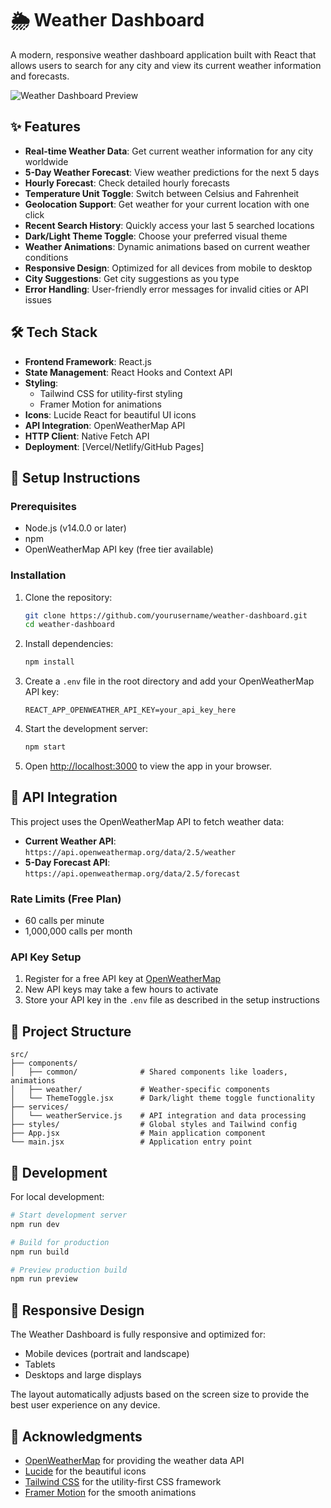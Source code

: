 # 🌦️ Weather Dashboard

A modern, responsive weather dashboard application built with React that allows users to search for any city and view its current weather information and forecasts.

![Weather Dashboard Preview](https://via.placeholder.com/800x400?text=Weather+Dashboard+Preview)

## ✨ Features

- **Real-time Weather Data**: Get current weather information for any city worldwide
- **5-Day Weather Forecast**: View weather predictions for the next 5 days
- **Hourly Forecast**: Check detailed hourly forecasts
- **Temperature Unit Toggle**: Switch between Celsius and Fahrenheit
- **Geolocation Support**: Get weather for your current location with one click
- **Recent Search History**: Quickly access your last 5 searched locations
- **Dark/Light Theme Toggle**: Choose your preferred visual theme
- **Weather Animations**: Dynamic animations based on current weather conditions
- **Responsive Design**: Optimized for all devices from mobile to desktop
- **City Suggestions**: Get city suggestions as you type
- **Error Handling**: User-friendly error messages for invalid cities or API issues

## 🛠️ Tech Stack

- **Frontend Framework**: React.js
- **State Management**: React Hooks and Context API
- **Styling**:
  - Tailwind CSS for utility-first styling
  - Framer Motion for animations
- **Icons**: Lucide React for beautiful UI icons
- **API Integration**: OpenWeatherMap API
- **HTTP Client**: Native Fetch API
- **Deployment**: [Vercel/Netlify/GitHub Pages]

## 🚀 Setup Instructions

### Prerequisites

- Node.js (v14.0.0 or later)
- npm
- OpenWeatherMap API key (free tier available)

### Installation

1. Clone the repository:
   ```bash
   git clone https://github.com/yourusername/weather-dashboard.git
   cd weather-dashboard
   ```

2. Install dependencies:
   ```bash
   npm install
   ```

3. Create a `.env` file in the root directory and add your OpenWeatherMap API key:
   ```
   REACT_APP_OPENWEATHER_API_KEY=your_api_key_here
   ```

4. Start the development server:
   ```bash
   npm start
   ```

5. Open [http://localhost:3000](http://localhost:3000) to view the app in your browser.

## 🔌 API Integration

This project uses the OpenWeatherMap API to fetch weather data:

- **Current Weather API**: `https://api.openweathermap.org/data/2.5/weather`
- **5-Day Forecast API**: `https://api.openweathermap.org/data/2.5/forecast`

### Rate Limits (Free Plan)

- 60 calls per minute
- 1,000,000 calls per month

### API Key Setup

1. Register for a free API key at [OpenWeatherMap](https://openweathermap.org/api)
2. New API keys may take a few hours to activate
3. Store your API key in the `.env` file as described in the setup instructions

## 📁 Project Structure

```
src/
├── components/
│   ├── common/              # Shared components like loaders, animations
│   ├── weather/             # Weather-specific components
│   └── ThemeToggle.jsx      # Dark/light theme toggle functionality
├── services/
│   └── weatherService.js    # API integration and data processing
├── styles/                  # Global styles and Tailwind config
├── App.jsx                  # Main application component
└── main.jsx                 # Application entry point
```

## 🧪 Development

For local development:

```bash
# Start development server
npm run dev

# Build for production
npm run build

# Preview production build
npm run preview
```

## 📱 Responsive Design

The Weather Dashboard is fully responsive and optimized for:

- Mobile devices (portrait and landscape)
- Tablets
- Desktops and large displays

The layout automatically adjusts based on the screen size to provide the best user experience on any device.



## 🙏 Acknowledgments

- [OpenWeatherMap](https://openweathermap.org/) for providing the weather data API
- [Lucide](https://lucide.dev/) for the beautiful icons
- [Tailwind CSS](https://tailwindcss.com/) for the utility-first CSS framework
- [Framer Motion](https://www.framer.com/motion/) for the smooth animations